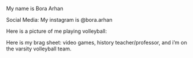 My name is Bora Arhan

Social Media: 
My instagram is @bora.arhan

Here is a picture of me playing volleyball:

Here is my brag sheet: video games, history teacher/professor, and i’m on the varsity volleyball team.
